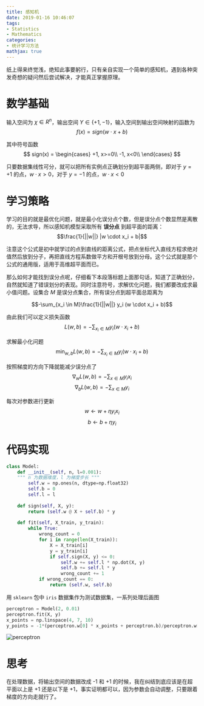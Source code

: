 ```yaml
---
title: 感知机
date: 2019-01-16 10:46:07
tags:
- Statistics
- Mathematics
categories:
- 统计学习方法
mathjax: true
---
```


纸上得来终觉浅，绝知此事要躬行，只有亲自实现一个简单的感知机，遇到各种突发奇想的疑问然后尝试解决，才能真正掌握原理。
<!-- more -->

# 数学基础
输入空间为 $\chi \in R^n$，输出空间 $\Upsilon \in \{+1,-1\}$，输入空间到输出空间映射的函数为
$$f(x) = sign(w \cdot x + b)$$

其中符号函数
$$ sign(x) = 
\begin{cases}
+1, x>=0\\
-1, x<0\\
\end{cases} $$

只要数据集线性可分，就可以把所有实例点正确划分到超平面两侧，即对于 $y = +1$ 的点，$w \cdot x > 0$，对于 $y = -1$ 的点，$w \cdot x < 0$

# 学习策略
学习的目的就是最优化问题，就是最小化误分点个数，但是误分点个数显然是离散的，无法求导，所以感知机模型采取所有 **误分点** 到超平面的距离：
$$\frac{1}{||w||} |w \cdot x_i + b|$$

注意这个公式是初中就学过的点到直线的距离公式，把点坐标代入直线方程求绝对值然后放到分子，再把直线方程系数做平方和开根号放到分母。这个公式就是那个公式的通用版，适用于高维超平面而已。

那么如何才能找到误分点呢，仔细看下本段落标题上面那句话，知道了正确划分，自然就知道了错误划分的表现。同时注意符号，求解优化问题，我们都要改成求最小值问题。设集合 $M$ 是误分点集合，所有误分点到超平面总距离为

$$-\sum_{x_i \in M}\frac{1}{||w||} y_i (w \cdot x_i + b)$$

由此我们可以定义损失函数
$$L(w, b) = -\sum_{x_i \in M} y_i (w \cdot x_i + b)$$

求解最小化问题
$$\min_{w,b} L(w, b) = -\sum_{x_i \in M} y_i (w \cdot x_i + b)$$

按照梯度的方向下降就能减少误分点了
$$\nabla_w L(w, b) = -\sum_{x \in M} y_ix_i$$
$$\nabla_b L(w, b) = -\sum_{x \in M} y_i$$

每次对参数进行更新
$$w \leftarrow w + \eta y_i x_i$$
$$b \leftarrow b + \eta y_i$$

# 代码实现
```python
class Model:
    def __init__(self, n, l=0.001):
    """ n 为数据维度，l 为梯度步长 """
        self.w = np.ones(n, dtype=np.float32)
        self.b = 0
        self.l = l
        
    def sign(self, X, y):
        return (self.w @ X + self.b) * y
        
    def fit(self, X_train, y_train):
        while True:
            wrong_count = 0
            for i in range(len(X_train)):
                X = X_train[i]
                y = y_train[i]
                if self.sign(X, y) <= 0:
                    self.w += self.l * np.dot(X, y)
                    self.b += self.l * y
                    wrong_count += 1
            if wrong_count == 0:
                return (self.w, self.b)
```

用 `sklearn` 包中 `iris` 数据集作为测试数据集，一系列处理后画图
```python
perceptron = Model(2, 0.01)
perceptron.fit(X, y)
x_points = np.linspace(4, 7, 10)
y_points = -1*(perceptron.w[0] * x_points + perceptron.b)/perceptron.w[1]
```
![perceptron](https://github.com/fudonglai/merge_reponsitories/blob/master/perceptron.png?raw=true)

# 思考
在处理数据，将输出空间的数据改成 -1 和 +1 的时候，我在纠结到底应该是在超平面以上是 +1 还是以下是 +1，事实证明都可以，因为参数会自动调整，只要跟着梯度的方向走就行了。